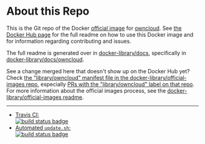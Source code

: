 # About this Repo

This is the Git repo of the Docker [official image](https://docs.docker.com/docker-hub/official_repos/) for [owncloud](https://registry.hub.docker.com/_/owncloud/). See [the Docker Hub page](https://registry.hub.docker.com/_/owncloud/) for the full readme on how to use this Docker image and for information regarding contributing and issues.

The full readme is generated over in [docker-library/docs](https://github.com/docker-library/docs), specifically in [docker-library/docs/owncloud](https://github.com/docker-library/docs/tree/master/owncloud).

See a change merged here that doesn't show up on the Docker Hub yet? Check [the "library/owncloud" manifest file in the docker-library/official-images repo](https://github.com/docker-library/official-images/blob/master/library/owncloud), especially [PRs with the "library/owncloud" label on that repo](https://github.com/docker-library/official-images/labels/library%2Fowncloud). For more information about the official images process, see the [docker-library/official-images readme](https://github.com/docker-library/official-images/blob/master/README.md).

---

-	[Travis CI:  
	![build status badge](https://img.shields.io/travis/docker-library/owncloud/master.svg)](https://travis-ci.org/docker-library/owncloud/branches)
-	[Automated `update.sh`:  
	![build status badge](https://doi-janky.infosiftr.net/job/update.sh/job/owncloud/badge/icon)](https://doi-janky.infosiftr.net/job/update.sh/job/owncloud)

<!-- THIS FILE IS GENERATED BY https://github.com/docker-library/docs/blob/master/generate-repo-stub-readme.sh -->
